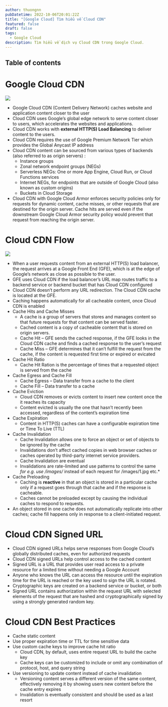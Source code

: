 ```yaml
---
author: thuongnn
pubDatetime: 2022-10-06T20:01:22Z
title: "[Google Cloud] Tìm hiểu về Cloud CDN"
featured: false
draft: false
tags:
  - Google Cloud
description: Tìm hiểu về dịch vụ Cloud CDN trong Google Cloud.
---
```


## Table of contents

# Google Cloud CDN
![](https://github.com/user-attachments/assets/9732d303-76f4-4d43-82d4-70f1dfba4485)

- Google Cloud CDN (Content Delivery Network) caches website and application content closer to the user
- Cloud CDN uses Google’s global edge network to serve content closer to users, which accelerates the websites and applications.
- Cloud CDN works with **external HTTP(S) Load Balancing** to deliver content to the users.
- Cloud CDN requires the use of Google Premium Network Tier which provides the Global Anycast IP address
- Cloud CDN content can be sourced from various types of backends (also referred to as origin servers) :
    - Instance groups
    - Zonal network endpoint groups (NEGs)
    - Serverless NEGs: One or more App Engine, Cloud Run, or Cloud Functions services
    - Internet NEGs, for endpoints that are outside of Google Cloud (also known as custom origins)
    - Buckets in Cloud Storage
- Cloud CDN with Google Cloud Armor enforces security policies only for requests for dynamic content, cache misses, or other requests that are destined for the origin server. Cache hits are served even if the downstream Google Cloud Armor security policy would prevent that request from reaching the origin server.

# Cloud CDN Flow

![](https://github.com/user-attachments/assets/5d83d7dc-93e2-45b8-95e9-3b080230e186)

- When a user requests content from an external HTTP(S) load balancer, the request arrives at a Google Front End (GFE), which is at the edge of Google’s network as close as possible to the user.
- GFE uses Cloud CDN if the load balancer’s URL map routes traffic to a backend service or backend bucket that has Cloud CDN configured
- Cloud CDN doesn’t perform any URL redirection. The Cloud CDN cache is located at the GFE.
- Caching happens automatically for all cacheable content, once Cloud CDN is enabled
- Cache Hits and Cache Misses
    - A cache is a group of servers that stores and manages content so that future requests for that content can be served faster.
    - Cached content is a copy of cacheable content that is stored on origin servers.
    - Cache Hit – GFE sends the cached response, if the GFE looks in the Cloud CDN cache and finds a cached response to the user’s request
    - Cache Miss – GFE determines that it can’t fulfill the request from the cache, if the content is requested first time or expired or evicated
- Cache Hit Ratio
    - Cache Hit Ration is the percentage of times that a requested object is served from the cache
- Cache Egress and Cache Fill
    - Cache Egress – Data transfer from a cache to the client
    - Cache Fill – Data transfer to a cache
- Cache Eviction
    - Cloud CDN removes or evicts content to insert new content once the it reaches its capacity
    - Content evicted is usually the one that hasn’t recently been accessed, regardless of the content’s expiration time
- Cache Expiration
    - Content in HTTP(S) caches can have a configurable expiration time or Time To Live (TTL)
- Cache Invalidation
    - Cache Invalidation allows one to force an object or set of objects to be ignored by the cache
    - Invalidations don’t affect cached copies in web browser caches or caches operated by third-party internet service providers.
    - Cache Invalidation are eventual
    - Invalidations are rate-limited and use patterns to control the same *for e.g. use /images/* instead of each request for /images/1.jpg etc.*
- Cache Preloading
    - Caching is **reactive** in that an object is stored in a particular cache only if a request goes through that cache and if the response is cacheable.
    - Caches cannot be preloaded except by causing the individual caches to respond to requests.
- An object stored in one cache does not automatically replicate into other caches; cache fill happens only in response to a client-initiated request.

# Cloud CDN Signed URL

- Cloud CDN signed URLs helps serve responses from Google Cloud’s globally distributed caches, even for authorized requests
- Cloud CDN signed URLs help control access to the cached content
- Signed URL is a URL that provides user read access to a private resource for a limited time without needing a Google Account
- Anyone who knows the URL can access the resource until the expiration time for the URL is reached or the key used to sign the URL is rotated.
- Cryptographic keys are created on a backend service or bucket, or both
- Signed URL contains authorization within the request URL with selected elements of the request that are hashed and cryptographically signed by using a strongly generated random key.

# Cloud CDN Best Practices

- Cache static content
- Use proper expiration time or TTL for time sensitive data
- Use custom cache keys to improve cache hit ratio
    - Cloud CDN, by default, uses entire request URL to build the cache key
    - Cache keys can be customized to include or omit any combination of protocol, host, and query string
- Use versioning to update content instead of cache invalidation
    - Versioning content serves a different version of the same content, effectively removing it by showing users new content before the cache entry expires
    - Invalidation is eventually consistent and should be used as a last resort